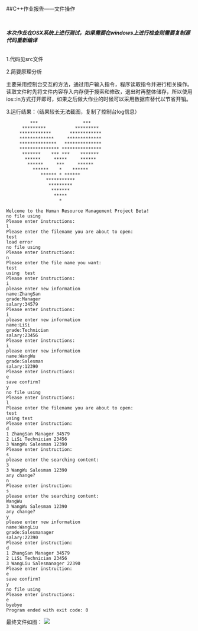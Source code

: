 ##C++作业报告——文件操作

<br>

***本次作业在OSX系统上进行测试，如果需要在windows上进行检查则需要复制源代码重新编译***

<br>
1.代码见src文件

2.简要原理分析

主要采用控制台交互的方法，通过用户输入指令，程序读取指令并进行相关操作。
读取文件时先将文件内容存入内存便于搜索和修改，退出时再整体储存，所以使用ios::in方式打开即可，如果之后做大作业的时候可以采用数据库替代以节省开销。

3.运行结果：（结果较长无法截图，复制了控制台log信息）

                                        
                                        
	                                        
	         ***                 ***        
	      *********           *********     
	     ************       ************    
	     *************     *************    
	     **************   **************    
	     *************** ***************    
	      *******    *** ***    *******     
	       ******     *****     ******      
	        ******     ***     ******       
	          ******    *    ******         
	             ****** * ******            
	               ***********              
	                *********               
	                 *******                
	                  *****                 
	                    *                   
	                                        
	Welcome to the Human Resource Management Project Beta!
	no file using
	Please enter instructions:
	l
	Please enter the filename you are about to open:
	test
	load error
	no file using
	Please enter instructions:
	n
	Please enter the file name you want:
	test
	using  test
	Please enter instructions:
	i
	please enter new information
	name:ZhangSan
	grade:Manager
	salary:34579
	Please enter instructions:
	i
	please enter new information
	name:LiSi
	grade:Technician
	salary:23456
	Please enter instructions:
	i
	please enter new information
	name:WangWu
	grade:Salesman
	salary:12390
	Please enter instructions:
	e
	save confirm?
	y
	no file using
	Please enter instructions:
	l
	Please enter the filename you are about to open:
	test
	using test
	Please enter instruction:
	d
	1 ZhangSan Manager 34579
	2 LiSi Technician 23456
	3 WangWu Salesman 12390
	Please enter instruction:
	s
	please enter the searching content:
	3
	3 WangWu Salesman 12390
	any change?
	n
	Please enter instruction:
	s
	please enter the searching content:
	WangWu
	3 WangWu Salesman 12390
	any change?
	y
	please enter new information
	name:WangLiu
	grade:Salesmanager
	salary:22390
	Please enter instruction:
	d
	1 ZhangSan Manager 34579
	2 LiSi Technician 23456
	3 WangLiu Salesmanager 22390
	Please enter instruction:
	e
	save confirm?
	y
	no file using
	Please enter instructions:
	e
	byebye
	Program ended with exit code: 0
	
	
最终文件如图：
![](/Users/yhs/Desktop/text.png)